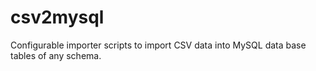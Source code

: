 csv2mysql
=========

Configurable importer scripts to import CSV data into MySQL data base tables of any schema.
